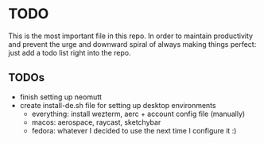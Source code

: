 # TODO

This is the most important file in this repo. In order to maintain productivity
and prevent the urge and downward spiral of always making things perfect: just
add a todo list right into the repo.

## TODOs

- finish setting up neomutt
- create install-de.sh file for setting up desktop environments 
  - everything: install wezterm, aerc + account config file (manually)
  - macos: aerospace, raycast, sketchybar
  - fedora: whatever I decided to use the next time I configure it :)


